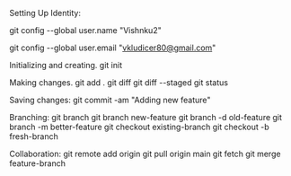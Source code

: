Setting Up Identity:

git config --global user.name "Vishnku2"

git config --global user.email "vkludicer80@gmail.com"


Initializing and creating.
git init


Making changes.
git add .
git diff 
git diff --staged
git status

Saving changes:
git commit -am "Adding new feature"


Branching:
git branch
git branch new-feature
git branch -d old-feature
git branch -m better-feature
git checkout existing-branch
git checkout -b fresh-branch




Collaboration:
git remote add origin <remote-url>
git pull origin main
git fetch
git merge feature-branch

